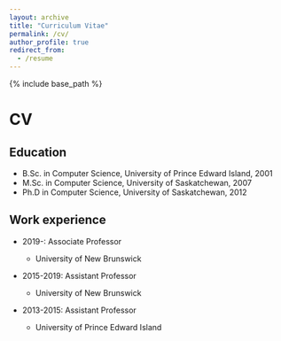 ```yaml
---
layout: archive
title: "Curriculum Vitae"
permalink: /cv/
author_profile: true
redirect_from:
  - /resume
---
```


{% include base_path %}

# CV

## Education
* B.Sc. in Computer Science, University of Prince Edward Island, 2001
* M.Sc. in Computer Science, University of Saskatchewan, 2007
* Ph.D in Computer Science, University of Saskatchewan, 2012

## Work experience
* 2019-: Associate Professor
  * University of New Brunswick

* 2015-2019: Assistant Professor
  * University of New Brunswick

* 2013-2015: Assistant Professor
  * University of Prince Edward Island

